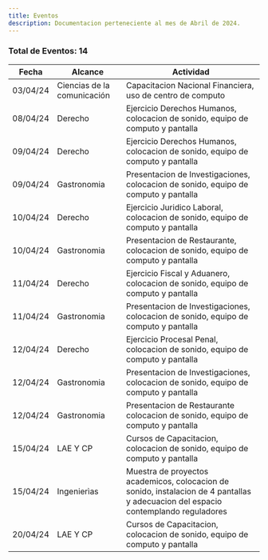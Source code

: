 ```yaml
---
title: Eventos
description: Documentacion perteneciente al mes de Abril de 2024.
---
```

### Total de Eventos: 14

| Fecha | Alcance | Actividad |
|----------|----------|----------|
| 03/04/24 | Ciencias de la comunicación | Capacitacion Nacional Financiera, uso de centro de computo |
| 08/04/24 | Derecho | Ejercicio Derechos Humanos, colocacion de sonido, equipo de computo y pantalla |
| 09/04/24 | Derecho | Ejercicio Derechos Humanos, colocacion de sonido, equipo de computo y pantalla |
| 09/04/24 | Gastronomia | Presentacion de Investigaciones, colocacion de sonido, equipo de computo y pantalla |
| 10/04/24 | Derecho | Ejercicio Juridico Laboral, colocacion de sonido, equipo de computo y pantalla |
| 10/04/24 | Gastronomia | Presentacion de Restaurante, colocacion de sonido, equipo de computo y pantalla |
| 11/04/24 | Derecho | Ejercicio Fiscal y Aduanero, colocacion de sonido, equipo de computo y pantalla |
| 11/04/24 | Gastronomia | Presentacion de Investigaciones, colocacion de sonido, equipo de computo y pantalla |
| 12/04/24 | Derecho | Ejercicio Procesal Penal, colocacion de sonido, equipo de computo y pantalla |
| 12/04/24 | Gastronomia | Presentacion de Investigaciones, colocacion de sonido, equipo de computo y pantalla |
| 12/04/24 | Gastronomia | Presentacion de Restaurante colocacion de sonido, equipo de computo y pantalla |
| 15/04/24 | LAE Y CP | Cursos de Capacitacion, colocacion de sonido, equipo de computo y pantalla |
| 15/04/24 | Ingenierìas | Muestra de proyectos academicos, colocacion de sonido, instalacion de 4 pantallas y adecuacion del espacio contemplando reguladores |
| 20/04/24 | LAE Y CP | Cursos de Capacitacion, colocacion de sonido, equipo de computo y pantalla |